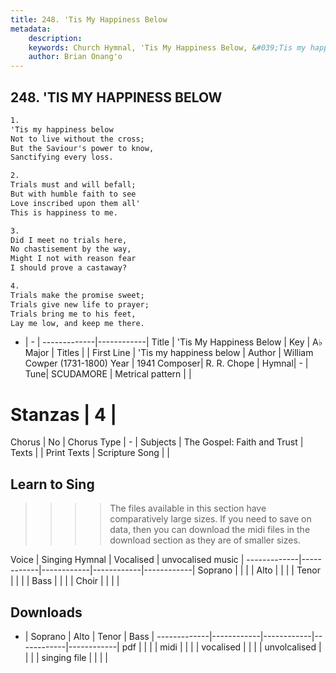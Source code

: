 ```yaml
---
title: 248. 'Tis My Happiness Below
metadata:
    description: 
    keywords: Church Hymnal, 'Tis My Happiness Below, &#039;Tis my happiness below, 
    author: Brian Onang'o
---
```



## 248. 'TIS MY HAPPINESS BELOW

```txt
1.
'Tis my happiness below 
Not to live without the cross; 
But the Saviour's power to know, 
Sanctifying every loss. 

2.
Trials must and will befall; 
But with humble faith to see 
Love inscribed upon them all' 
This is happiness to me. 

3.
Did I meet no trials here, 
No chastisement by the way, 
Might I not with reason fear 
I should prove a castaway? 

4.
Trials make the promise sweet; 
Trials give new life to prayer; 
Trials bring me to his feet, 
Lay me low, and keep me there.

```

- |   -  |
-------------|------------|
Title | 'Tis My Happiness Below |
Key | A♭ Major |
Titles |  |
First Line | &#039;Tis my happiness below |
Author | William Cowper (1731-1800)
Year | 1941
Composer| R. R. Chope |
Hymnal|  - |
Tune| SCUDAMORE |
Metrical pattern | |
# Stanzas | 4 |
Chorus | No |
Chorus Type | - |
Subjects | The Gospel: Faith and Trust |
Texts |  |
Print Texts | 
Scripture Song |  |
  
## Learn to Sing

>>>> The files available in this section have comparatively large sizes. If you need to save on data, then you can download the midi files in the download section as they are of smaller sizes.

Voice |  Singing Hymnal | Vocalised | unvocalised music |
-------------|------------|------------|------------|------------|
Soprano | | | |
Alto | | | |
Tenor | | | |
Bass | | | |
Choir | | | |

## Downloads

- |  Soprano | Alto | Tenor | Bass |
-------------|------------|------------|------------|------------|
pdf | | | |
midi | | | |
vocalised | | | |
unvolcalised | | | |
singing file | | | |
  